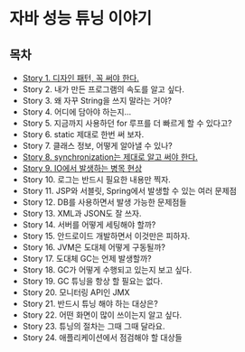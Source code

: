 # 자바 성능 튜닝 이야기

## 목차
- [Story 1. 디자인 패턴, 꼭 써야 한다.](./contents/chapter01.md)
- Story 2. 내가 만든 프로그램의 속도를 알고 싶다.
- Story 3. 왜 자꾸 String을 쓰지 말라는 거야?
- Story 4. 어디에 담아야 하는지...
- Story 5. 지금까지 사용하던 for 루프를 더 빠르게 할 수 있다고?
- Story 6. static 제대로 한번 써 보자.
- Story 7. 클래스 정보, 어떻게 알아낼 수 있나?
- [Story 8. synchronization는 제대로 알고 써야 한다.](./contents/chapter08.md)
- [Story 9. IO에서 발생하는 병목 현상](./contents/chapter09.md)
- Story 10. 로그는 반드시 필요한 내용만 찍자.
- Story 11. JSP와 서블릿, Spring에서 발생할 수 있는 여러 문제점
- Story 12. DB를 사용하면서 발생 가능한 문제점들
- Story 13. XML과 JSON도 잘 쓰자.
- Story 14. 서버를 어떻게 세팅해야 할까?
- Story 15. 안드로이드 개발하면서 이것만은 피하자.
- Story 16. JVM은 도대체 어떻게 구동될까?
- Story 17. 도대체 GC는 언제 발생할까?
- Story 18. GC가 어떻게 수행되고 있는지 보고 싶다.
- Story 19. GC 튜닝을 항상 할 필요는 없다.
- Story 20. 모니터링 API인 JMX
- Story 21. 반드시 튜닝 해야 하는 대상은?
- Story 22. 어떤 화면이 많이 쓰이는지 알고 싶다.
- Story 23. 튜닝의 절차는 그때 그때 달라요.
- Story 24. 애플리케이션에서 점검해야 할 대상들